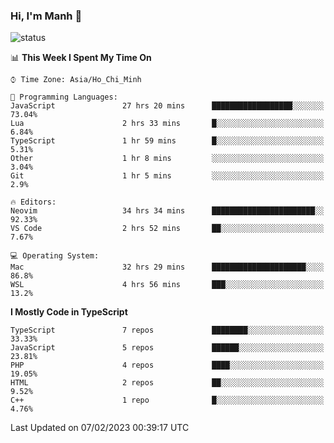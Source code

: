 ### Hi, I'm Manh 👋

![status](https://badge.stateful.com/manhhn01/status.svg)

<!--START_SECTION:waka-->
📊 **This Week I Spent My Time On** 

```text
⌚︎ Time Zone: Asia/Ho_Chi_Minh

💬 Programming Languages: 
JavaScript               27 hrs 20 mins      ██████████████████░░░░░░░   73.04% 
Lua                      2 hrs 33 mins       █░░░░░░░░░░░░░░░░░░░░░░░░   6.84% 
TypeScript               1 hr 59 mins        █░░░░░░░░░░░░░░░░░░░░░░░░   5.31% 
Other                    1 hr 8 mins         ░░░░░░░░░░░░░░░░░░░░░░░░░   3.04% 
Git                      1 hr 5 mins         ░░░░░░░░░░░░░░░░░░░░░░░░░   2.9%

🔥 Editors: 
Neovim                   34 hrs 34 mins      ███████████████████████░░   92.33% 
VS Code                  2 hrs 52 mins       ██░░░░░░░░░░░░░░░░░░░░░░░   7.67%

💻 Operating System: 
Mac                      32 hrs 29 mins      █████████████████████░░░░   86.8% 
WSL                      4 hrs 56 mins       ███░░░░░░░░░░░░░░░░░░░░░░   13.2%

```

**I Mostly Code in TypeScript** 

```text
TypeScript               7 repos             ████████░░░░░░░░░░░░░░░░░   33.33% 
JavaScript               5 repos             ██████░░░░░░░░░░░░░░░░░░░   23.81% 
PHP                      4 repos             ████░░░░░░░░░░░░░░░░░░░░░   19.05% 
HTML                     2 repos             ██░░░░░░░░░░░░░░░░░░░░░░░   9.52% 
C++                      1 repo              █░░░░░░░░░░░░░░░░░░░░░░░░   4.76%

```



 Last Updated on 07/02/2023 00:39:17 UTC
<!--END_SECTION:waka-->
